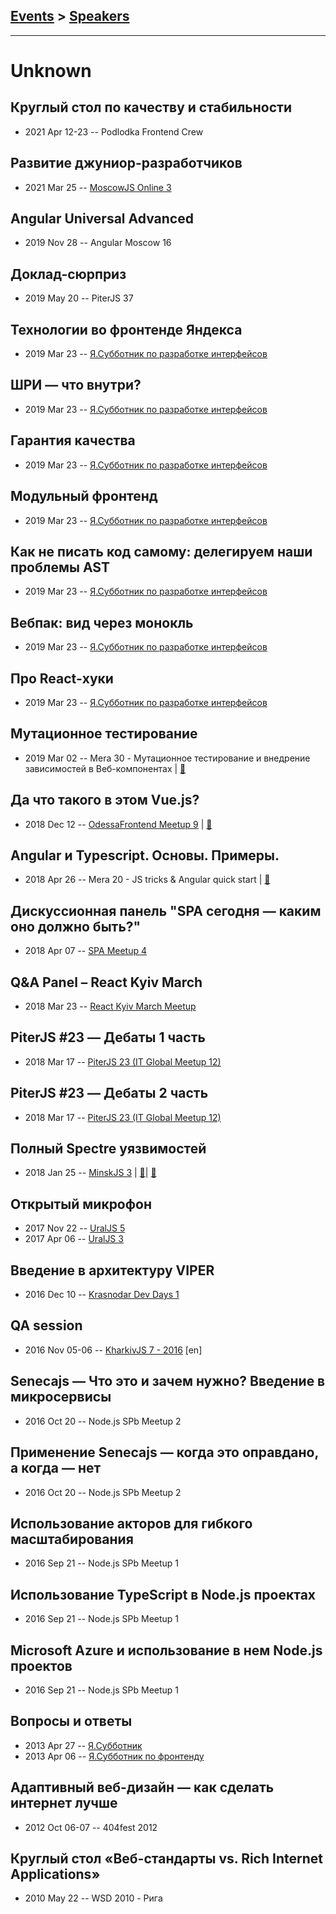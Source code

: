## [Events](../README.md) > [Speakers](../speakers.md)
---

# Unknown

## Круглый стол по качеству и стабильности
- 2021 Apr 12-23 -- Podlodka Frontend Crew    
## Развитие джуниор-разработчиков
- 2021 Mar 25 -- [MoscowJS Online 3](https://www.youtube.com/watch?v=h1NhbbzCIBM)    
## Angular Universal Advanced
- 2019 Nov 28 -- Angular Moscow 16    
## Доклад-сюрприз
- 2019 May 20 -- PiterJS 37    
## Технологии во фронтенде Яндекса
- 2019 Mar 23 -- [Я.Субботник по разработке интерфейсов](https://events.yandex.ru/lib/talks/7108/)    
## ШРИ — что внутри?
- 2019 Mar 23 -- [Я.Субботник по разработке интерфейсов](https://events.yandex.ru/lib/talks/7109/)    
## Гарантия качества
- 2019 Mar 23 -- [Я.Субботник по разработке интерфейсов](https://events.yandex.ru/lib/talks/7112/)    
## Модульный фронтенд
- 2019 Mar 23 -- [Я.Субботник по разработке интерфейсов](https://events.yandex.ru/lib/talks/7113/)    
## Как не писать код самому: делегируем наши проблемы AST
- 2019 Mar 23 -- [Я.Субботник по разработке интерфейсов](https://events.yandex.ru/lib/talks/7105/)    
## Вебпак: вид через монокль
- 2019 Mar 23 -- [Я.Субботник по разработке интерфейсов](https://events.yandex.ru/lib/talks/7106/)    
## Про React-хуки
- 2019 Mar 23 -- [Я.Субботник по разработке интерфейсов](https://events.yandex.ru/lib/talks/7110/)    
## Мутационное тестирование
- 2019 Mar 02 -- Mera 30 - Мутационное тестирование и внедрение зависимостей в Веб-компонентах  | [:notebook:](https://www.mera.ru/media/attachments/2019/03/04/mutation-testing.pdf)  
## Да что такого в этом Vue.js?
- 2018 Dec 12 -- [OdessaFrontend Meetup 9](https://youtu.be/_UUDoSbbuT0)  | [:notebook:](https://www.slideshare.net/odessafrontend/vuejs-odessafrontend-meetup-9)  
## Angular и Typescript. Основы. Примеры.
- 2018 Apr 26 -- Mera 20 - JS tricks &amp; Angular quick start  | [:notebook:](https://www.mera.ru/media/attachments/2018/06/04/angularquickstart.pptx)  
## Дискуссионная панель &quot;SPA сегодня — каким оно должно быть?&quot;
- 2018 Apr 07 -- [SPA Meetup 4](https://youtu.be/BezEWFL5WKk)    
## Q&amp;A Panel – React Kyiv March
- 2018 Mar 23 -- [React Kyiv March Meetup](https://youtu.be/Vokq8ndgd5c)    
## PiterJS #23 — Дебаты 1 часть
- 2018 Mar 17 -- [PiterJS 23 (IT Global Meetup 12)](https://youtu.be/vJ-4TUKmMr8)    
## PiterJS #23 — Дебаты 2 часть
- 2018 Mar 17 -- [PiterJS 23 (IT Global Meetup 12)](https://youtu.be/mTHMKWxjo8E)    
## Полный Spectre уязвимостей
- 2018 Jan 25 -- [MinskJS 3](https://www.youtube.com/watch?v=hGzy17Nnc38)  | [:notebook:](https://mefody.github.io/talks/spectre-panel-discussion/)| [:notebook:](https://drive.google.com/file/d/1ngH8qVbeAPgNjz4VNG-3K7_31rIBAWay/view)  
## Открытый микрофон
- 2017 Nov 22 -- [UralJS 5](https://www.youtube.com/watch?v=dz4I39TrvGs)    
- 2017 Apr 06 -- [UralJS 3](https://www.youtube.com/watch?v=0JOsoNzi6KY)    
## Введение в архитектуру VIPER
- 2016 Dec 10 -- [Krasnodar Dev Days 1](https://www.youtube.com/watch?v=d-aDhLv_mfo)    
## QA session
- 2016 Nov 05-06 -- [KharkivJS 7 - 2016](https://www.youtube.com/watch?v=HCQkJQg-deo) [en]   
## Senecajs — Что это и зачем нужно? Введение в микросервисы
- 2016 Oct 20 -- Node.js SPb Meetup 2    
## Применение Senecajs — когда это оправдано, а когда — нет
- 2016 Oct 20 -- Node.js SPb Meetup 2    
## Использование акторов для гибкого масштабирования
- 2016 Sep 21 -- Node.js SPb Meetup 1    
## Использование TypeScript в Node.js проектах
- 2016 Sep 21 -- Node.js SPb Meetup 1    
## Microsoft Azure и использование в нем Node.js проектов
- 2016 Sep 21 -- Node.js SPb Meetup 1    
## Вопросы и ответы
- 2013 Apr 27 -- [Я.Субботник](https://events.yandex.ru/lib/talks/845/)    
- 2013 Apr 06 -- [Я.Субботник по фронтенду](https://events.yandex.ru/lib/talks/697/)    
## Адаптивный веб-дизайн — как сделать интернет лучше
- 2012 Oct 06-07 -- 404fest 2012    
## Круглый стол «Веб-стандарты vs. Rich Internet Applications»
- 2010 May 22 -- WSD 2010 - Рига    

